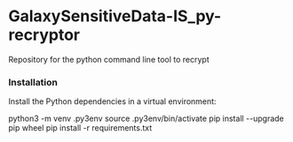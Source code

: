 # GalaxySensitiveData-IS_py-recryptor
Repository for the python command line tool to recrypt


### Installation
Install the Python dependencies in a virtual environment:

python3 -m venv .py3env
source .py3env/bin/activate
pip install --upgrade pip wheel
pip install -r requirements.txt


